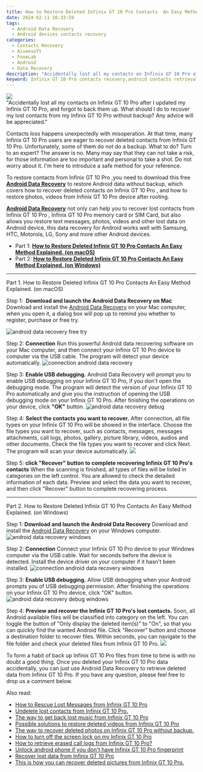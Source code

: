 ```yaml
---
title: How to Restore Deleted Infinix GT 10 Pro Contacts  An Easy Method Explained.
date: 2024-02-11 16:33:59
tags: 
  - Android Data Recovery
  - Android devices contacts recovery
categories: 
  - Contacts Recovery
  - Aiseesoft
  - FoneLab
  - Android
  - Data Recovery
description: "Accidentally lost all my contacts on Infinix GT 10 Pro after I updated my Infinix GT 10 Pro, and forgot to back them up. What should I do to recover my lost contacts from my Infinix GT 10 Pro without backup? Any advice will be appreciated."
keyword: Infinix GT 10 Pro contacts recovery,android contacts retrieval,regain missing contacts,unerase contacts,undelete contacts from Infinix GT 10 Pro,recover lost contacts from Infinix GT 10 Pro,Infinix GT 10 Pro contacts deleted itself,Infinix GT 10 Pro contacts recovery software,Infinix GT 10 Pro contacts disappear,how to recover contacts Infinix GT 10 Pro,contacts disappear Infinix GT 10 Pro
---
```


<img src="https://img0mobiles.techidaily.com/images/best-assets/devices/infinix/infinix-gt-10-pro/2.jpg" class="atpl-imgstyle"  />

<div class="atpl-content atpl-for-fonelab-android recover-contacts">

<div class="atpl-post-description-part-1">
"Accidentally lost all my contacts on Infinix GT 10 Pro after I updated my Infinix GT 10 Pro, and forgot to back them up. What should I do to recover my lost contacts from my Infinix GT 10 Pro without backup? Any advice will be appreciated."
</div>




<div class="atpl-post-description-part-2">
<div class="tpl-content-sub-paragraph-normal">
    <p>
      Contacts loss happens unexpectedly with misoperation. At that time, many  Infinix GT 10 Pro users are eager to recover deleted contacts from Infinix GT 10 Pro. Unfortunately, some of them do not do a backup. What to do? Turn to an expert? The answer is no. Many may say that they can not take a risk, for those information are too important and personal to take a shot. Do not worry about it. I'm here to introduce a safe method for your reference.
    </p>
</div>


</div>

<div class="atpl-post-description-part-3">
<div class="tpl-content-sub-paragraph-content">
  <p>
    To restore contacts from Infinix GT 10 Pro ,you need to download this free <a href="https://tools.techidaily.com/aiseesoft-android-data-recovery/" target="_blank" rel="noopener"><strong>Android Data Recovery</strong></a> to restore Android data without backup, which covers how to recover deleted contacts on Infinix GT 10 Pro , and how to restore photos, videos from Infinix GT 10 Pro device after rooting.
  </p>
</div>

<div class="tpl-content-sub-paragraph-content">
  <p>
    <a href="https://tools.techidaily.com/aiseesoft-android-data-recovery/" target="_blank" rel="noopener"><strong>Android Data Recovery</strong></a> not only can help you to recover lost contacts from Infinix GT 10 Pro , Infinix GT 10 Pro memory card or SIM Card, but also allows you restore text messages, photos, videos and other lost data on Android device, this data recovery for Android works well with Samsung, HTC, Motorola, LG, Sony and more other Android devices.
  </p>
</div>
</div>


<ul>
  <li>Part 1: <strong><a href="#p1"> How to Restore Deleted Infinix GT 10 Pro Contacts  An Easy Method Explained.  (on macOS)</a></strong></li>
  <li>Part 2: <strong><a href="#p2"> How to Restore Deleted Infinix GT 10 Pro Contacts  An Easy Method Explained.  (on Windows)</a></strong></li>
</ul>




<!-- Part 1 -->
<a id="p1" name="p1" ></a><hr>

<div>
  <span class="atpl-step-part-style">Part 1. How to Restore Deleted Infinix GT 10 Pro Contacts  An Easy Method Explained. (on macOS)</span>
</div>  

<span class="atpl-stepstyle-a"><span>Step 1: </span></span> <strong>Download and launch the Android Data Recovery on Mac</strong>
Download and install the <a href="https://tools.techidaily.com/aiseesoft-android-data-recovery/" target="_blank" rel="noopener">Android Data Recovery</a> on your Mac computer, when you open it, a dialog box will pop up to remind you whether to register, purchase or free try.

<img src="https://tools.techidaily.com/images/apps/aiseesoft/android-data-recovery/mac-free-try.png" class="atpl-imgstyle" alt="android data recovery free try" />

<span class="atpl-stepstyle-a"><span>Step 2: </span></span> <strong>Connection</strong>
Run this powerful Android data recovering software on your Mac computer, and then connect your Infinix GT 10 Pro device to computer via the USB cable. The program will detect your device automatically.
<img src="https://tools.techidaily.com/images/apps/aiseesoft/android-data-recovery/mac-connection-interface.jpg" class="atpl-imgstyle" alt="connection android data recovery" />

<span class="atpl-stepstyle-a"><span>Step 3: </span></span> <strong>Enable USB debugging.</strong>
Android Data Recovery will prompt you to enable USB debugging on your Infinix GT 10 Pro, if you don't open the debugging mode. The program will detect the version of your Infinix GT 10 Pro automatically and give you the instruction of opening the USB debugging mode on your Infinix GT 10 Pro. After finishing the operations on your device, click <strong>"OK"</strong> button.
<img src="https://tools.techidaily.com/images/apps/aiseesoft/android-data-recovery/mac-android-usb-debug.jpg"  class="atpl-imgstyle" alt="android data recovery debug" />

<span class="atpl-stepstyle-a"><span>Step 4: </span></span> <strong>Select the contacts you want to recover.</strong>
After connection, all file types on your Infinix GT 10 Pro will be showed in the interface. Choose the file types you want to recover, such as contacts, messages, messages attachments, call logs, photos, gallery, picture library, videos, audios and other documents. Check the file types you want to recover and click Next. The program will scan your device automatically.
<img src="https://tools.techidaily.com/images/apps/aiseesoft/android-data-recovery/mac-choose-type-contacts.jpg" class="atpl-imgstyle"  />

<span class="atpl-stepstyle-a"><span>Step 5: </span></span> <strong>click "Recover" button to  complete recovering Infinix GT 10 Pro's contacts</strong>
When the scanning is finished, all types of files will be listed in categories on the left control. You are allowed to check the detailed information of each data. Preview and select the data you want to recover, and then click "Recover" button to complete recovering process.


<a id="p2" name="p2"></a><hr>

<!-- Part 2 -->
<div>
  <span class="atpl-step-part-style">Part 2. How to Restore Deleted Infinix GT 10 Pro Contacts  An Easy Method Explained. (on Windows)</span>
</div>

<span class="atpl-stepstyle-a"><span>Step 1: </span></span> <strong>Download and launch the Android Data Recovery</strong>
Download and install the <a href="https://tools.techidaily.com/aiseesoft-android-data-recovery/" target="_blank" rel="noopener">Android Data Recovery</a> on your Windows computer.
<img src="https://tools.techidaily.com/images/apps/aiseesoft/android-data-recovery/win-start-interface.png"  class="atpl-imgstyle" alt="android data recovery windows" />

<span class="atpl-stepstyle-a"><span>Step 2: </span></span> <strong>Connection</strong>
Connect your Infinix GT 10 Pro device to your Windows computer via the USB cable. Wait for seconds before the device is detected. Install the device driver on your computer if it hasn't been installed.
<img src="https://tools.techidaily.com/images/apps/aiseesoft/android-data-recovery/win-connection-interface.png" class="atpl-imgstyle" alt="connection android data recovery windows" />

<span class="atpl-stepstyle-a"><span>Step 3: </span></span> <strong>Enable USB debugging.</strong>
Allow USB debugging when your Android prompts you of USB debugging permission. After finishing the operations on your Infinix GT 10 Pro device, click "OK" button.
<img src="https://tools.techidaily.com/images/apps/aiseesoft/android-data-recovery/win-android-usb-debug.png" class="atpl-imgstyle" alt="android data recovery debug windows" />

<span class="atpl-stepstyle-a"><span>Step 4: </span></span> <strong>Preview and recover the Infinix GT 10 Pro's lost contacts.</strong>
Soon, all Android available files will be classified into category on the left. You can toggle the button of "Only display the deleted item(s)" to "On", so that you can quickly find the wanted Android file. Click "Recover" button and choose a destination folder to recover files. Within seconds, you can navigate to the file folder and check your deleted files from Infinix GT 10 Pro.
<img src="https://tools.techidaily.com/images/apps/aiseesoft/android-data-recovery/win-recover-contacts.jpg" class="atpl-imgstyle"  />

<div class="atpl-post-description-part-4">
<div class="tpl-content-sub-paragraph-normal">
  <p>
    To form a habit of back up Infinix GT 10 Pro files from time to time is with no doubt a good thing. Once you deleted your Infinix GT 10 Pro data accidentally, you can just use Android Data Recovery to retrieve deleted data from Infinix GT 10 Pro. If you have any question, please feel free to drop us a comment below.
  </p>
</div>
</div>

<ins class="adsbygoogle"
     style="display:block"
     data-ad-client="ca-pub-7571918770474297"
     data-ad-slot="8358498916"
     data-ad-format="auto"
     data-full-width-responsive="true"></ins>

<span class="atpl-alsoreadstyle">Also read:</span>
<div><ul>
<li><a href="/how-to-rescue-lost-messages-from-infinix-gt-10-pro-by-fonelab-android-recover-messages/" target="_blank" rel="noopener"><u>How to Rescue Lost Messages from Infinix GT 10 Pro</u></a></li>
<li><a href="/undelete-lost-contacts-from-infinix-gt-10-pro-by-fonelab-android-recover-contacts/" target="_blank" rel="noopener"><u>Undelete lost contacts from Infinix GT 10 Pro.</u></a></li>
<li><a href="/the-way-to-get-back-lost-music-from-infinix-gt-10-pro-by-fonelab-android-recover-music/" target="_blank" rel="noopener"><u>The way to get back lost music from Infinix GT 10 Pro</u></a></li>
<li><a href="/possible-solutions-to-restore-deleted-videos-from-infinix-gt-10-pro-by-fonelab-android-recover-video/" target="_blank" rel="noopener"><u>Possible solutions to restore deleted videos from Infinix GT 10 Pro</u></a></li>
<li><a href="/the-way-to-recover-deleted-photos-on-infinix-gt-10-pro-without-backup-by-fonelab-android-recover-photos/" target="_blank" rel="noopener"><u>The way to recover deleted photos on Infinix GT 10 Pro without backup.</u></a></li>
<li><a href="/how-to-turn-off-the-screen-lock-on-my-infinix-gt-10-pro-by-drfone-android-unlock-android-unlock/" target="_blank" rel="noopener"><u>How to turn off the screen lock on my Infinix GT 10 Pro</u></a></li>
<li><a href="/how-to-retrieve-erased-call-logs-from-infinix-gt-10-pro-by-fonelab-android-recover-call-logs/" target="_blank" rel="noopener"><u>How to retrieve erased call logs from Infinix GT 10 Pro?</u></a></li>
<li><a href="/unlock-android-phone-if-you-don-t-have-infinix-gt-10-pro-fingerprint-by-drfone-android-unlock-android-unlock/" target="_blank" rel="noopener"><u>Unlock android phone if you don't have Infinix GT 10 Pro fingerprint</u></a></li>
<li><a href="/recover-lost-data-from-infinix-gt-10-pro-by-fonelab-android-recover-data/" target="_blank" rel="noopener"><u>Recover lost data from Infinix GT 10 Pro</u></a></li>
<li><a href="/this-is-how-you-can-recover-deleted-pictures-from-infinix-gt-10-pro-by-fonelab-android-recover-pictures/" target="_blank" rel="noopener"><u>This is how you can recover deleted pictures from Infinix GT 10 Pro.</u></a></li>
</ul></div>

</div>
